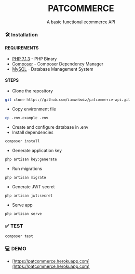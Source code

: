 <h1 align="center">PATCOMMERCE</h1>
<p align="center">A basic functional ecommerce API</p>

### 🛠 Installation

#### REQUIREMENTS

-   [PHP 7.1.3](https://www.php.net/downloads.php) - PHP Binary
-   [Composer](https://getcomposer.org/download) - Composer Dependency Manager
-   [MySQL](https://www.mysql.com/downloads) - Database Management System

#### STEPS

-   Clone the repository

```bash
git clone https://github.com/iamwebwiz/patcommerce-api.git
```

-   Copy environment file

```bash
cp .env.example .env
```

-   Create and configure database in .env
-   Install dependencies

```bash
composer install
```

-   Generate application key

```bash
php artisan key:generate
```

-   Run migrations

```bash
php artisan migrate
```

-   Generate JWT secret

```bash
php artisan jwt:secret
```

-   Serve app

```bash
php artisan serve
```

### ✅ TEST

```bash
composer test
```

### 💻 DEMO

-   [https://patcommerce.herokuapp.com](https://patcommerce.herokuapp.com)
